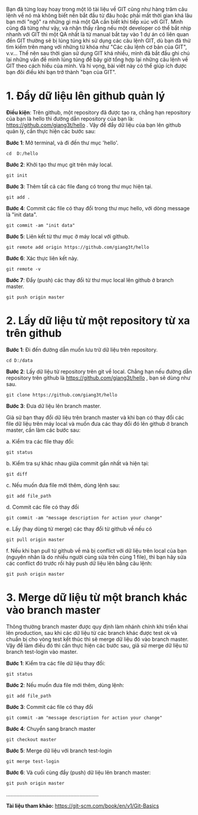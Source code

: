 Bạn đã từng loay hoay trong một lô tài liệu về GIT cũng như hàng trăm câu lệnh về nó mà không biết nên bắt đầu từ đâu hoặc phải mất thời gian khá lâu bạn mới "ngộ" ra những gì mà một QA cần biết khi tiếp xúc với GIT. Mình cũng đã từng như vậy, và nhận thấy rằng nếu một developer có thể bắt nhịp nhanh với GIT thì một QA nhất là từ manual bắt tay vào 1 dự án có liên quan đến GIT thường sẽ bị lúng túng khi sử dụng các câu lệnh GIT, dù bạn đã thử tìm kiếm trên mạng với những từ khóa như "Các câu lệnh cơ bản của GIT", v.v... Thế nên sau thời gian sử dụng GIT khá nhiều, mình đã bắt đầu ghi chú lại những vấn đề mình lúng túng để bây giờ tổng hợp lại những câu lệnh về GIT theo cách hiểu của mình. Và hi vọng, bài viết này có thể giúp ích được bạn đôi điều khi bạn trở thành "bạn của GIT". 

# 1. Đẩy dữ liệu lên github quản lý
**Điều kiện**: Trên github, một repository đã được tạo ra, chẳng hạn repository của bạn là hello thì đường dẫn repository của bạn là: https://github.com/giang3t/hello . 
Vậy để đẩy dữ liệu của bạn lên github quản lý, cần thực hiện các bước sau:

**Bước 1**: Mở terminal, và đi đến thư mục 'hello'.
```
cd  D:/hello
```
**Bước 2**: Khởi tạo thư mục git trên máy local.
```
git init
```
**Bước 3**: Thêm tất cả các file đang có trong thư mục hiện tại.
```
git add .
```
**Bước 4**: Commit các file có thay đổi trong thư mục hello, với dòng message là "init data".
```
git commit -am "init data"
```
**Bước 5**: Liên kết từ thư mục ở máy local với github.
```
git remote add origin https://github.com/giang3t/hello
``` 
**Bước 6**: Xác thực liên kết này.
```
git remote -v
```
**Bước 7**: Đẩy (push) các thay đổi từ thư mục local lên github ở branch master.
```
git push origin master
```

# 2. Lấy dữ liệu từ một repository từ xa trên github

**Bước 1**: Đi đến đường dẫn muốn lưu trữ dữ liệu trên repository.
```
cd D:/data
```
**Bước 2**: Lấy dữ liệu từ repository trên git về local. Chẳng hạn nếu đường dẫn repository trên github là https://github.com/giang3t/hello , bạn sẽ dùng như sau.
```
git clone https://github.com/giang3t/hello
```
**Bước 3**: Đưa dữ liệu lên branch master.

Giả sử bạn thay đổi dữ liệu trên branch master và khi bạn có thay đổi các file dữ liệu trên máy local và muốn đưa các thay đổi đó lên github ở branch master, cần làm các bước sau:

a. Kiểm tra các file thay đổi:
```
git status
```

b. Kiểm tra sự khác nhau giữa commit gần nhất và hiện tại:
```
git diff
```

c. Nếu muốn đưa file mới thêm, dùng lệnh sau:
```
git add file_path
```

d. Commit các file có thay đổi
```
git commit -am "message description for action your change"
```

e. Lấy (hay dùng từ merge) các thay đổi từ github về nếu có
```
git pull origin master
```

f. Nếu khi bạn pull từ github về mà bị conflict với dữ liệu trên local của bạn (nguyên nhân là do nhiều người cùng sửa trên cùng 1 file), thì bạn hãy sửa các conflict đó trước rồi hãy push dữ liệu lên bằng câu lệnh:
```
git push origin master
```

# 3. Merge dữ liệu từ một branch khác vào branch master
Thông thường branch master được quy định làm nhánh chính khi triển khai lên production, sau khi các dữ liệu từ các branch khác được test ok và chuẩn bị cho vòng test kết thúc thì sẽ merge dữ liệu đó vào branch master. Vậy để làm điều đó thì cần thực hiện các bước sau, giả sử merge dữ liệu từ branch test-login vào master.

**Bước 1**: Kiểm tra các file dữ liệu thay đổi:
```
git status
```

**Bước 2**: Nếu muốn đưa file mới thêm, dùng lệnh:
```
git add file_path
```

**Bước 3**: Commit các file có thay đổi
```
git commit -am "message description for action your change"
```

**Bước 4**: Chuyển sang branch master
```
git checkout master
```

**Bước 5**: Merge dữ liệu với branch test-login
```
git merge test-login
```

**Bước 6**: Và cuối cùng đẩy (push) dữ liệu lên branch master:
```
git push origin master
```

..............................................................

**Tài liệu tham khảo:** https://git-scm.com/book/en/v1/Git-Basics